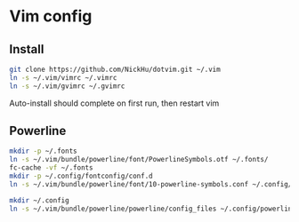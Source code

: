 # Vim config

## Install

``` bash
git clone https://github.com/NickHu/dotvim.git ~/.vim
ln -s ~/.vim/vimrc ~/.vimrc
ln -s ~/.vim/gvimrc ~/.gvimrc
```

Auto-install should complete on first run, then restart vim

## Powerline

``` bash
mkdir -p ~/.fonts
ln -s ~/.vim/bundle/powerline/font/PowerlineSymbols.otf ~/.fonts/
fc-cache -vf ~/.fonts
mkdir -p ~/.config/fontconfig/conf.d
ln -s ~/.vim/bundle/powerline/font/10-powerline-symbols.conf ~/.config/fontconfig/conf.d/

mkdir ~/.config
ln -s ~/.vim/bundle/powerline/powerline/config_files ~/.config/powerline
```
